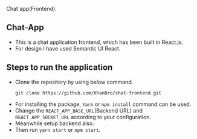 Chat app(Frontend).

## Chat-App
+ This is a chat application frontend, which has been built in React.js.
+ For design I have used Semantic UI React.

## Steps to run the application
+ Clone the repository by using below command.
    ```
    git clone https://github.com/KhanBro/chat-frontend.git
    ```
+ For installing the package, ```Yarn``` or ```npm install``` command can be used.
+ Change the ```REACT_APP_BASE_URL```(Backend URL) and ```REACT_APP_SOCKET_URL``` according to your configuration.
+ Meanwhile setup backend also.
+ Then run ```yarn start``` or ```npm start```.

